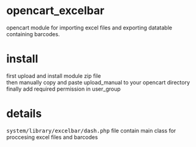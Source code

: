 # opencart_excelbar
opencart module for importing excel files and exporting datatable containing barcodes.
# install
first upload and install module zip file<br/>
then manually copy and paste upload_manual to your opencart directory
finally add required permission in user_group
# details
<kbd>system/library/excelbar/dash.php</kbd> file contain main class for proccesing excel files and barcodes
